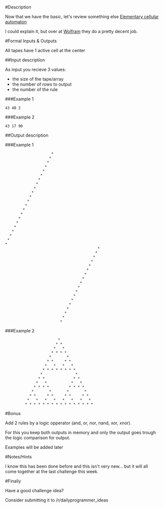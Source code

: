 #Description

Now that we have the basic, let's review something else [Elementary cellular automaton](https://en.wikipedia.org/wiki/Elementary_cellular_automaton)

I could explain it, but over at [Wolfram](http://mathworld.wolfram.com/ElementaryCellularAutomaton.html) they do a pretty decent job.

#Formal Inputs &amp; Outputs

All tapes have 1 active cell at the center

##Input description

As input you recieve 3 values: 

 - the size of the tape/array
 - the number of rows to output
 - the number of the rule


###Example 1

    43 40 2

###Example 2

    43 17 90

##Output description


###Example 1

                         *                     
                        *                      
                       *                       
                      *                        
                     *                         
                    *                          
                   *                           
                  *                            
                 *                             
                *                              
               *                               
              *                                
             *                                 
            *                                  
           *                                   
          *                                    
         *                                     
        *                                      
       *                                       
      *                                        
     *                                         
    *                                          
                                              *
                                             * 
                                            *  
                                           *   
                                          *    
                                         *     
                                        *      
                                       *       
                                      *        
                                     *         
                                    *          
                                   *           
                                  *            
                                 *             
                                *              
                               *               
                              *                
                             *                 


###Example 2

                            *                         
                           * *                        
                          *   *                       
                         * * * *                      
                        *       *                     
                       * *     * *                    
                      *   *   *   *                   
                     * * * * * * * *                  
                    *               *                 
                   * *             * *                
                  *   *           *   *               
                 * * * *         * * * *              
                *       *       *       *             
               * *     * *     * *     * *            
              *   *   *   *   *   *   *   *           
             * * * * * * * * * * * * * * * *          



#Bonus

Add 2 rules by a logic opperator (and, or, nor, nand, xor, xnor).

For this you keep both outputs in memory and only the output goes trough the logic comparison for output.

Examples will be added later

#Notes/Hints

I know this has been done before and this isn't very new... but it will all come together at the last challenge this week. 

#Finally

Have a good challenge idea?

Consider submitting it to /r/dailyprogrammer_ideas